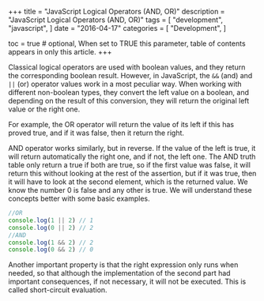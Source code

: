 +++
title = "JavaScript Logical Operators (AND, OR)"
description = "JavaScript Logical Operators (AND, OR)"
tags = [
    "development",
    "javascript",
]
date = "2016-04-17"
categories = [
    "Development",
]

toc = true # optional, When set to TRUE this parameter, table of contents appears in only this article.
+++

Classical logical operators are used with boolean values, and they return the corresponding boolean result.
However, in JavaScript, the `&&` (and) and `||` (or) operator values work in a most peculiar way.
When working with different non-boolean types, they convert the left value on a boolean, and depending on the result of this conversion, they will return the original left value or the right one.

For example, the OR operator will return the value of its left if this has proved true, and if it was false, then it return the right.

AND operator works similarly, but in reverse. If the value of the left is true, it will return automatically the right one, and if not, the left one.
The AND truth table only return a true if both are true, so if the first value was false, it will return this without looking at the rest of the assertion, but if it was true, then it will have to look at the second element, which is the returned value.
We know the number 0 is false and any other is true. We will understand these concepts better with some basic examples.

```js
//OR
console.log(1 || 2) // 1
console.log(0 || 2) // 2
//AND
console.log(1 && 2) // 2
console.log(0 && 2) // 0
```

Another important property is that the right expression only runs when needed, so that although the implementation of the second part had important consequences, if not necessary, it will not be executed. This is called short-circuit evaluation.
